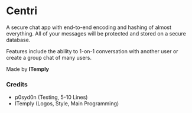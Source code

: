 # Centri
A secure chat app with end-to-end encoding and hashing of almost everything. All of your messages will be protected and stored on a secure database. 

Features include the ability to 1-on-1 conversation with another user or create a group chat of many users. 

Made by <b>ITemply</b>

<h3>Credits</h3>

- p0syd0n (Testing, 5-10 Lines)
- ITemply (Logos, Style, Main Programming)